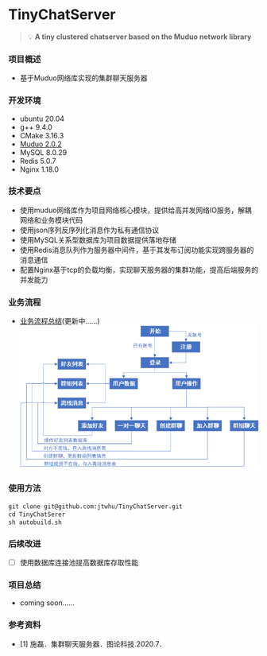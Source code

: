 # TinyChatServer
 > 💡 **A tiny clustered chatserver based on  the Muduo  network library**
### 项目概述
- 基于Muduo网络库实现的集群聊天服务器
### 开发环境
- ubuntu 20.04
- g++ 9.4.0
- CMake 3.16.3
- [Muduo 2.0.2](https://github.com/chenshuo/muduo)
- MySQL 8.0.29
- Redis 5.0.7
- Nginx 1.18.0
### 技术要点
- 使用muduo网络库作为项目网络核心模块，提供给高并发网络IO服务，解耦网络和业务模块代码
- 使用json序列反序列化消息作为私有通信协议
- 使用MySQL关系型数据库为项目数据提供落地存储
- 使用Redis消息队列作为服务器中间件，基于其发布订阅功能实现跨服务器的消息通信
- 配置Nginx基于tcp的负载均衡，实现聊天服务器的集群功能，提高后端服务的并发能力
### 业务流程
- [业务流程总结](./TinyChatServer/notes/%E6%80%BB%E7%BB%93.md)(更新中......)
![](./TinyChatServer/notes/业务流程.png)
### 使用方法
~~~
git clone git@github.com:jtwhu/TinyChatServer.git
cd TinyChatSerer
sh autobuild.sh
~~~
### 后续改进
- [ ] 使用数据库连接池提高数据库存取性能
### 项目总结
- coming soon......
### 参考资料
- [1] 施磊．集群聊天服务器．图论科技.2020.7．